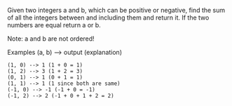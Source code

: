 Given two integers a and b, which can be positive or negative, find the sum of all the integers between and including them and return it. If the two numbers are equal return a or b.

Note: a and b are not ordered!

Examples (a, b) --> output (explanation)

    (1, 0) --> 1 (1 + 0 = 1)
    (1, 2) --> 3 (1 + 2 = 3)
    (0, 1) --> 1 (0 + 1 = 1)
    (1, 1) --> 1 (1 since both are same)
    (-1, 0) --> -1 (-1 + 0 = -1)
    (-1, 2) --> 2 (-1 + 0 + 1 + 2 = 2)
